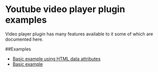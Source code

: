 # Youtube video player plugin examples
Video player plugin has many features available to it some of which are documented here.

##Examples

- [Basic example using HTML data attributes](basic-example/index.html)
- [Basic example](api-example/index.html)

